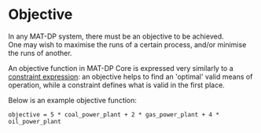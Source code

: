 # **Objective**

In any MAT-DP system, there must be an objective to be achieved.  
One may wish to maximise the runs of a certain process, and/or minimise the runs of another.

An objective function in MAT-DP Core is expressed very similarly to a [constraint expression](advancedconstraints.md): an objective helps to find an 'optimal' valid means of operation, while a constraint defines what is valid in the first place.

Below is an example objective function:

`objective = 5 * coal_power_plant + 2 * gas_power_plant + 4 * oil_power_plant`


